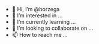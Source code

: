 - 👋 Hi, I’m @borzega
- 👀 I’m interested in ...
- 🌱 I’m currently learning ...
- 💞️ I’m looking to collaborate on ...
- 📫 How to reach me ...

<!---
borzega/borzega is a ✨ special ✨ repository because its `README.md` (this file) appears on your GitHub profile.
You can click the Preview link to take a look at your changes.
--->

